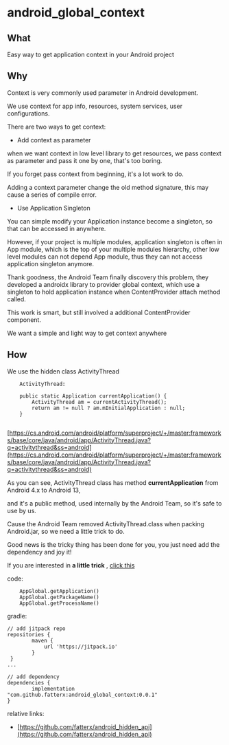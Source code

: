 # android_global_context

## What

Easy way to get application context in your Android project

## Why

Context is very commonly used parameter in Android development.

We use context for app info, resources, system services, user configurations.

There are two ways to get context:

- Add context as parameter

when we want context in low level library to get resources, we pass context as parameter and pass it
one by one, that's too boring.

If you forget pass context from beginning, it's a lot work to do.

Adding a context parameter change the old method signature, this may cause a series of compile
error.

- Use Application Singleton

You can simple modify your Application instance become a singleton, so that can be accessed in
anywhere.

However, if your project is multiple modules, application singleton is often in App module, which is
the top of your multiple modules hierarchy, other low level modules can not depend App module, thus
they can not access application singleton anymore.

Thank goodness, the Android Team finally discovery this problem, they developed a androidx library
to provider global context, which use a singleton to hold application instance when ContentProvider
attach method called.

This work is smart, but still involved a additional ContentProvider component.

We want a simple and light way to get context anywhere

## How

We use the hidden class ActivityThread

```
    ActivityThread:
    
    public static Application currentApplication() {
        ActivityThread am = currentActivityThread();
        return am != null ? am.mInitialApplication : null;
    }
    
```

[https://cs.android.com/android/platform/superproject/+/master:frameworks/base/core/java/android/app/ActivityThread.java?q=activitythread&ss=android](https://cs.android.com/android/platform/superproject/+/master:frameworks/base/core/java/android/app/ActivityThread.java?q=activitythread&ss=android)

As you can see, ActivityThread class has method **currentApplication** from Android 4.x to Android
13,

and it's a public method, used internally by the Android Team, so it's safe to use by us.

Cause the Android Team removed ActivityThread.class when packing Android.jar, so we need a little
trick to do.

Good news is the tricky thing has been done for you, you just need add the dependency and joy it!

If you are interested in **a little trick**
, [click this](https://github.com/fatterx/android_hidden_api)

code:

```
    AppGlobal.getApplication()
    AppGlobal.getPackageName()
    AppGlobal.getProcessName()
```

gradle:

```
// add jitpack repo
repositories {
        maven {
            url 'https://jitpack.io'
        }
 }
...

// add dependency
dependencies { 
        implementation "com.github.fatterx:android_global_context:0.0.1"
}
```

relative links:

- [https://github.com/fatterx/android_hidden_api](https://github.com/fatterx/android_hidden_api)